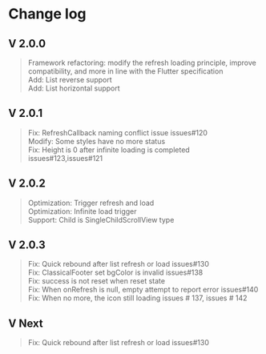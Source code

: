 # Change log

## V 2.0.0
>Framework refactoring: modify the refresh loading principle, improve compatibility, and more in line with the Flutter specification   
>Add: List reverse support   
>Add: List horizontal support   

## V 2.0.1
>Fix: RefreshCallback naming conflict issue issues#120   
>Modify: Some styles have no more status   
>Fix: Height is 0 after infinite loading is completed issues#123,issues#121   

## V 2.0.2
>Optimization: Trigger refresh and load   
>Optimization: Infinite load trigger   
>Support: Child is SingleChildScrollView type   

## V 2.0.3
>Fix: Quick rebound after list refresh or load issues#130   
>Fix: ClassicalFooter set bgColor is invalid issues#138   
>Fix: success is not reset when reset state   
>Fix: When onRefresh is null, empty attempt to report error issues#140   
>Fix: When no more, the icon still loading issues # 137, issues # 142   

## V Next
>Fix: Quick rebound after list refresh or load issues#130   